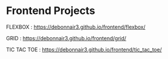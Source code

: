 # Frontend Projects

FLEXBOX : https://debonnair3.github.io/frontend/flexbox/  

GRID : https://debonnair3.github.io/frontend/grid/

TIC TAC TOE : https://debonnair3.github.io/frontend/tic_tac_toe/
